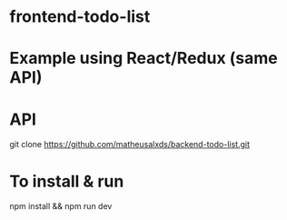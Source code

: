 # frontend-todo-list
# Example using React/Redux (same API)
# API
  git clone https://github.com/matheusalxds/backend-todo-list.git
# To install & run
npm install && npm run dev